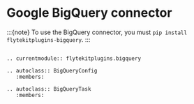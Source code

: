 # Google BigQuery connector

:::{note}
To use the BigQuery connector, you must `pip install flytekitplugins-bigquery`.
:::

```{eval-rst}

.. currentmodule:: flytekitplugins.bigquery

.. autoclass:: BigQueryConfig
   :members:

.. autoclass:: BigQueryTask
   :members:
```
